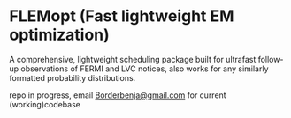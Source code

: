 # FLEMopt (Fast lightweight EM optimization)
A comprehensive, lightweight scheduling package built for ultrafast follow-up observations of FERMI and LVC notices, also works for any similarly formatted probability distributions.

repo in progress, email Borderbenja@gmail.com for current (working)codebase
